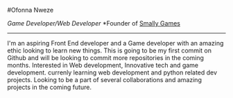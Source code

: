 #Ofonna Nweze

*Game Developer/Web Developer*
*Founder of <a href="https://smallygames.com/" target="_blank">Smally Games</a>

----------------------------

I'm an aspiring Front End developer and a Game developer with an amazing ethic looking to learn new things. This is going to be my first commit on Github and will
be looking to commit more repositories in the coming months. Interested in Web development, Innovative tech and game development. currenly learning web development and python
related dev projects. Looking to be a part of several collaborations and amazing projects in the coming future. 

<!---
Ofonna-N/Ofonna-N is a ✨ special ✨ repository because its `README.md` (this file) appears on your GitHub profile.
You can click the Preview link to take a look at your changes.
--->
